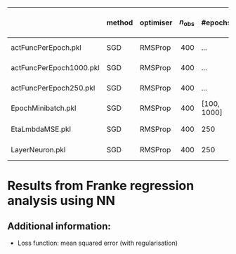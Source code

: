 |                         | method   | optimiser   |   $n_\mathrm{obs}$ | #epochs           | $m$           | $\eta$                  | $\lambda$               | $L-1$        | $N_l$         | $g$     |   train time (s) |   $\gamma$ | $\varrho_1$, $\varrho_2$   |   $\theta_0$ | note   |
|:------------------------|:---------|:------------|-------------------:|:------------------|:--------------|:------------------------|:------------------------|:-------------|:--------------|:--------|-----------------:|-----------:|:---------------------------|-------------:|:-------|
| actFuncPerEpoch.pkl     | SGD      | RMSProp     |                400 | ...               | 5             | 0.01                    | 1e-05                   | 3            | 40            | ...     |              nan |        nan | (0.9, 0.999)               |          nan |        |
| actFuncPerEpoch1000.pkl | SGD      | RMSProp     |                400 | ...               | 5             | 0.01                    | 1e-05                   | 3            | 40            | ...     |              nan |        nan | (0.9, 0.999)               |          nan |        |
| actFuncPerEpoch250.pkl  | SGD      | RMSProp     |                400 | ...               | 5             | 0.01                    | 1e-05                   | 3            | 40            | ...     |              nan |        nan | (0.9, 0.999)               |          nan |        |
| EpochMinibatch.pkl      | SGD      | RMSProp     |                400 | $[{100}, {1000}]$ | $[{1}, {10}]$ | 0.01                    | 1e-05                   | 3            | 40            | tanh    |              nan |        nan | (0.9, 0.999)               |          nan |        |
| EtaLmbdaMSE.pkl         | SGD      | RMSProp     |                400 | 250               | 5             | $[$10^{-8}$, $10^{1}$]$ | $[$10^{-8}$, $10^{1}$]$ | 1            | 5             | sigmoid |              nan |        nan | (0.9, 0.999)               |          nan |        |
| LayerNeuron.pkl         | SGD      | RMSProp     |                400 | 250               | 5             | 0.01                    | 1e-05                   | $[{0}, {9}]$ | $[{5}, {50}]$ | sigmoid |              nan |        nan | (0.9, 0.999)               |          nan |        |


# Results from Franke regression analysis using NN


## Additional information:

* Loss function: mean squared error (with regularisation)
